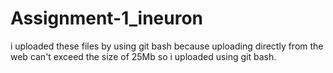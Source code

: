 # Assignment-1_ineuron
i uploaded these files by using git bash because uploading directly from the web can't exceed the size of 25Mb so i uploaded using git bash.
